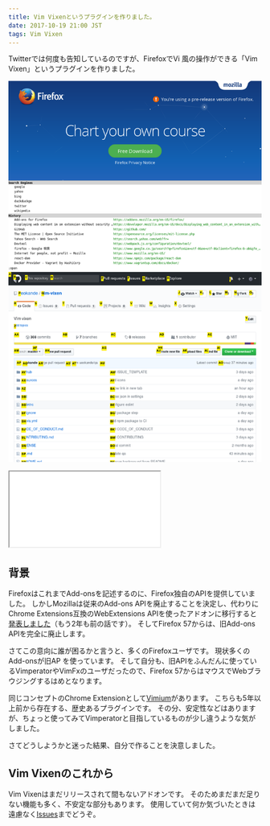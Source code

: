 ```yaml
---
title: Vim Vixenというプラグインを作りました。
date: 2017-10-19 21:00 JST
tags: Vim Vixen
---
```


Twitterでは何度も告知しているのですが、FirefoxでVi 風の操作ができる「Vim Vixen」というプラグインを作りました。

![Screen shot 1](screenshot1.png)
![Screen shot 2](screenshot2.png)

<iframe src="/github/#ueokande/vim-vixen" title="ueokande/vim-vixen"
        class='external-service-frame' scrolling="no"></iframe>


## 背景

FirefoxはこれまでAdd-onsを記述するのに、Firefox独自のAPIを提供していました。
しかしMozillaは従来のAdd-ons APIを廃止することを決定し、代わりにChrome Extensions互換のWebExtensions APIを使ったアドオンに移行すると[発表しました](https://blog.mozilla.org/addons/2015/08/21/the-future-of-developing-firefox-add-ons/)（もう2年も前の話です）。
そしてFirefox 57からは、旧Add-ons APIを完全に廃止します。

さてこの意向に誰が困るかと言うと、多くのFirefoxユーザです。
現状多くのAdd-onsが旧AP を使っています。
そして自分も、旧APIをふんだんに使っているVimperatorやVimFxのユーザだったので、Firefox 57からはマウスでWebブラウジングするはめとなります。

同じコンセプトのChrome Extensionとして[Vimium](https://github.com/philc/vimium)があります。
こちらも5年以上前から存在する、歴史あるプラグインです。
その分、安定性などはありますが、ちょっと使ってみてVimperatorと目指しているものが少し違うような気がしました。

さてどうしようかと迷った結果、自分で作ることを決意しました。

## Vim Vixenのこれから

Vim Vixenはまだリリースされて間もないアドオンです。
そのためまだまだ足りない機能も多く、不安定な部分もあります。
使用していて何か気づいたときは遠慮なく[Issues](https://github.com/ueokande/vim-vixen/issues)までどうぞ。

